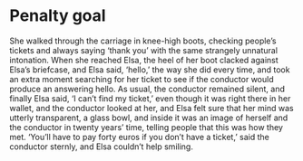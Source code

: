 Penalty goal
===========



She walked through the carriage in knee-high boots, checking people’s tickets and always saying ‘thank you’ with the same strangely unnatural intonation. When she reached Elsa, the heel of her boot clacked against Elsa’s briefcase, and Elsa said, ‘hello,’ the way she did every time, and took an extra moment searching for her ticket to see if the conductor would produce an answering hello. As usual, the conductor remained silent, and finally Elsa said, ‘I can’t find my ticket,’ even though it was right there in her wallet, and the conductor looked at her, and Elsa felt sure that her mind was utterly transparent, a glass bowl, and inside it was an image of herself and the conductor in twenty years’ time, telling people that this was how they met. ‘You’ll have to pay forty euros if you don’t have a ticket,’ said the conductor sternly, and Elsa couldn’t help smiling.
